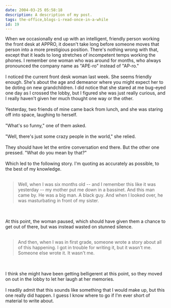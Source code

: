 ```yaml
---
date: 2004-03-25 05:58:18
description: A description of my post.
tags: the-office,blogs-i-read-once-in-a-while
id: 19
---
```

When we occasionally end up with an intelligent, friendly person working the front desk at APPRO, it doesn't take long before someone moves that person into a more prestigious position.  There's nothing wrong with that, except that it leads to long stretches of incompetent temps working the phones.  I remember one woman who was around for months, who always pronounced the company name as "APE-ro" instead of "AP-ro."<br />
<br />
I noticed the current front desk woman last week.  She seems friendly enough.  She's about the age and demeanor where you might expect her to be doting on new grandchildren.  I did notice that she stared at me bug-eyed one day as I crossed the lobby, but I figured she was just really curious, and I really haven't given her much thought one way or the other.<br />
<br />
Yesterday, two friends of mine came back from lunch, and she was staring off into space, laughing to herself.<br />
<br />
"What's so funny," one of them asked.<br />
<br />
"Well, there's just some crazy people in the world," she relied.<br />
<br />
They should have let the entire conversation end there.  But the other one pressed.  "What do you mean by that?"<br />
<br />
Which led to the following story.  I'm quoting as accurately as possible, to the best of my knowledge.<br />
<br />
<blockquote>Well, when I was six months old -- and I remember this like it was yesterday -- my mother put me down in a bassinet.  And this man came by.  He was a big man.  A black guy.  And when I looked over, he was masturbating in front of my sister.</blockquote><br />
<br />
At this point, the woman paused, which should have given them a chance to get out of there, but was instead wasted on stunned silence.<br />
<br />
<blockquote>And then, when I was in first grade, someone wrote a story about all of this happening.  I got in trouble for writing it, but it wasn't me.  Someone else wrote it.  It wasn't me.</blockquote><br />
<br />
I think she might have been getting belligerent at this point, so they moved on out in the lobby to let her laugh at her memories.<br />
<br />
I readily admit that this sounds like something that I would make up, but this one really did happen.  I guess I know where to go if I'm ever short of material to write about.<br />

